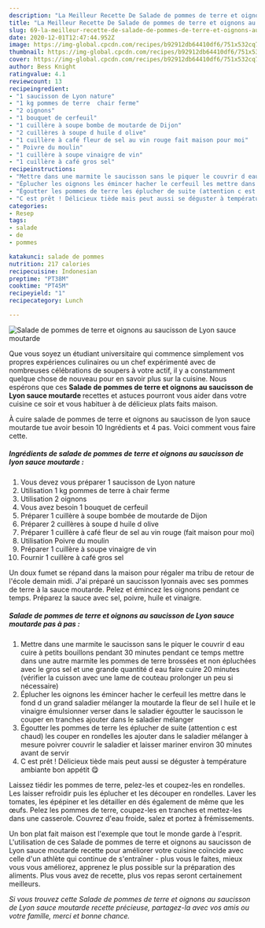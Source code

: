 ```yaml
---
description: "La Meilleur Recette De Salade de pommes de terre et oignons au saucisson de Lyon sauce moutarde"
title: "La Meilleur Recette De Salade de pommes de terre et oignons au saucisson de Lyon sauce moutarde"
slug: 69-la-meilleur-recette-de-salade-de-pommes-de-terre-et-oignons-au-saucisson-de-lyon-sauce-moutarde
date: 2020-12-01T12:47:44.952Z
image: https://img-global.cpcdn.com/recipes/b92912db64410df6/751x532cq70/salade-de-pommes-de-terre-et-oignons-au-saucisson-de-lyon-sauce-moutarde-photo-principale-de-la-recette.jpg
thumbnail: https://img-global.cpcdn.com/recipes/b92912db64410df6/751x532cq70/salade-de-pommes-de-terre-et-oignons-au-saucisson-de-lyon-sauce-moutarde-photo-principale-de-la-recette.jpg
cover: https://img-global.cpcdn.com/recipes/b92912db64410df6/751x532cq70/salade-de-pommes-de-terre-et-oignons-au-saucisson-de-lyon-sauce-moutarde-photo-principale-de-la-recette.jpg
author: Bess Knight
ratingvalue: 4.1
reviewcount: 13
recipeingredient:
- "1 saucisson de Lyon nature"
- "1 kg pommes de terre  chair ferme"
- "2 oignons"
- "1 bouquet de cerfeuil"
- "1 cuillère à soupe bombe de moutarde de Dijon"
- "2 cuillères à soupe d huile d olive"
- "1 cuillère à café fleur de sel au vin rouge fait maison pour moi"
- " Poivre du moulin"
- "1 cuillère à soupe vinaigre de vin"
- "1 cuillère à café gros sel"
recipeinstructions:
- "Mettre dans une marmite le saucisson sans le piquer le couvrir d eau cuire à petits bouillons pendant 30 minutes pendant ce temps mettre dans une autre marmite les pommes de terre brossées et non épluchées avec le gros sel et une grande quantité d eau faire cuire 20 minutes (vérifier la cuisson avec une lame de couteau prolonger un peu si nécessaire)"
- "Éplucher les oignons les émincer hacher le cerfeuil les mettre dans le fond d un grand saladier mélanger la moutarde la fleur de sel l huile et le vinaigre émulsionner verser dans le saladier égoutter le saucisson le couper en tranches ajouter dans le saladier mélanger"
- "Égoutter les pommes de terre les éplucher de suite (attention c est chaud) les couper en rondelles les ajouter dans le saladier mélanger à mesure poivrer couvrir le saladier et laisser mariner environ 30 minutes avant de servir"
- "C est prêt ! Délicieux tiède mais peut aussi se déguster à température ambiante bon appétit 😋"
categories:
- Resep
tags:
- salade
- de
- pommes

katakunci: salade de pommes 
nutrition: 217 calories
recipecuisine: Indonesian
preptime: "PT38M"
cooktime: "PT45M"
recipeyield: "1"
recipecategory: Lunch

---
```



![Salade de pommes de terre et oignons au saucisson de Lyon sauce moutarde](https://img-global.cpcdn.com/recipes/b92912db64410df6/751x532cq70/salade-de-pommes-de-terre-et-oignons-au-saucisson-de-lyon-sauce-moutarde-photo-principale-de-la-recette.jpg)

Que vous soyez un étudiant universitaire qui commence simplement vos propres expériences culinaires ou un chef expérimenté avec de nombreuses célébrations de soupers à votre actif, il y a constamment quelque chose de nouveau pour en savoir plus sur la cuisine. Nous espérons que ces <strong> Salade de pommes de terre et oignons au saucisson de Lyon sauce moutarde </strong> recettes et astuces pourront vous aider dans votre cuisine ce soir et vous habituer à de délicieux plats faits maison.

<!--inarticleads1-->

À cuire salade de pommes de terre et oignons au saucisson de lyon sauce moutarde tue avoir besoin 10 Ingrédients et 4 pas. Voici comment vous faire cette.

##### Ingrédients de salade de pommes de terre et oignons au saucisson de lyon sauce moutarde :

1. Vous devez vous préparer 1 saucisson de Lyon nature
1. Utilisation 1 kg pommes de terre à chair ferme
1. Utilisation 2 oignons
1. Vous avez besoin 1 bouquet de cerfeuil
1. Préparer 1 cuillère à soupe bombée de moutarde de Dijon
1. Préparer 2 cuillères à soupe d huile d olive
1. Préparer 1 cuillère à café fleur de sel au vin rouge (fait maison pour moi)
1. Utilisation  Poivre du moulin
1. Préparer 1 cuillère à soupe vinaigre de vin
1. Fournir 1 cuillère à café gros sel


Un doux fumet se répand dans la maison pour régaler ma tribu de retour de l&#39;école demain midi. J&#39;ai préparé un saucisson lyonnais avec ses pommes de terre à la sauce moutarde. Pelez et émincez les oignons pendant ce temps. Préparez la sauce avec sel, poivre, huile et vinaigre. 

<!--inarticleads2-->

##### Salade de pommes de terre et oignons au saucisson de Lyon sauce moutarde pas à pas :

1. Mettre dans une marmite le saucisson sans le piquer le couvrir d eau cuire à petits bouillons pendant 30 minutes pendant ce temps mettre dans une autre marmite les pommes de terre brossées et non épluchées avec le gros sel et une grande quantité d eau faire cuire 20 minutes (vérifier la cuisson avec une lame de couteau prolonger un peu si nécessaire)
1. Éplucher les oignons les émincer hacher le cerfeuil les mettre dans le fond d un grand saladier mélanger la moutarde la fleur de sel l huile et le vinaigre émulsionner verser dans le saladier égoutter le saucisson le couper en tranches ajouter dans le saladier mélanger
1. Égoutter les pommes de terre les éplucher de suite (attention c est chaud) les couper en rondelles les ajouter dans le saladier mélanger à mesure poivrer couvrir le saladier et laisser mariner environ 30 minutes avant de servir
1. C est prêt ! Délicieux tiède mais peut aussi se déguster à température ambiante bon appétit 😋


Laissez tiédir les pommes de terre, pelez-les et coupez-les en rondelles. Les laisser refroidir puis les éplucher et les découper en rondelles. Laver les tomates, les épépiner et les détailler en dés également de même que les œufs. Pelez les pommes de terre, coupez-les en tranches et mettez-les dans une casserole. Couvrez d&#39;eau froide, salez et portez à frémissements. 

<!--inarticleads1-->

<p>
Un bon plat fait maison est l'exemple que tout le monde garde à l'esprit. L'utilisation de ces Salade de pommes de terre et oignons au saucisson de Lyon sauce moutarde recette pour améliorer votre cuisine coïncide avec celle d'un athlète qui continue de s'entraîner - plus vous le faites, mieux vous vous améliorez, apprenez le plus possible sur la préparation des aliments. Plus vous avez de recette, plus vos repas seront certainement meilleurs.
</p>

<p>
<i>Si vous trouvez cette Salade de pommes de terre et oignons au saucisson de Lyon sauce moutarde recette précieuse, partagez-la avec vos amis ou votre famille, merci et bonne chance.</i>
</p>
